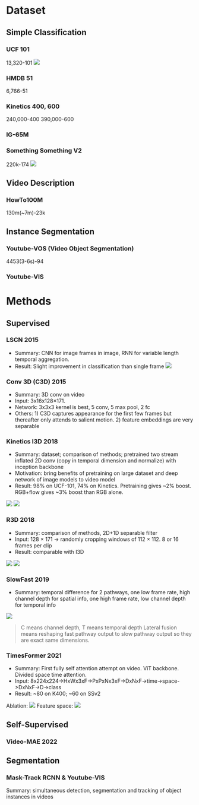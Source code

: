 # Dataset
## Simple Classification
### UCF 101
13,320-101 
![](/images/UCF-101.png)

### HMDB 51
6,766-51

### Kinetics 400, 600
240,000-400
390,000-600

### IG-65M

### Something Something V2 
220k-174
![](/images/ssv2.png)

## Video Description
### HowTo100M
130m(~7m)-23k

## Instance Segmentation
### Youtube-VOS (Video Object Segmentation)
4453(3-6s)-94
### Youtube-VIS

# Methods
## Supervised
### LSCN 2015
- Summary: CNN for image frames in image, RNN for variable length temporal aggregation.
- Result: Slight improvement in classification than single frame
![](/images/LRCN.png)

### Conv 3D (C3D) 2015
- Summary: 3D conv on video
- Input: 3x16x128×171.
- Network: 3x3x3 kernel is best, 5 conv, 5 max pool, 2 fc
- Others: 1) C3D captures appearance for the first few frames but thereafter only attends to salient motion. 2) feature embeddings are very separable

### Kinetics I3D 2018
- Summary: dataset; comparison of methods; pretrained two stream inflated 2D conv (copy in temporal dimension and normalize) with inception backbone
- Motivation: bring benefits of pretraining on large dataset and deep network of image models to video model
- Result: 98% on UCF-101, 74% on Kinetics. Pretraining gives ~2% boost. RGB+flow gives ~3% boost than RGB alone.

![](/images/i3d-1.png)
![](/images/i3d-2.png)

### R3D 2018
- Summary: comparison of methods, 2D+1D separable filter 
- Input: 128 × 171 -> randomly cropping windows of 112 × 112. 8 or 16 frames per clip
- Result: comparable with I3D

![](/images/R3D-1.png)
![](/images/R3D-2.png)

### SlowFast 2019
- Summary: temporal difference for 2 pathways, one low frame rate, high channel depth for spatial info, one high frame rate, low channel depth for temporal info

![](/images/slowfast.png)
> C means channel depth, T means temporal depth
> Lateral fusion means reshaping fast pathway output to slow pathway output so they are exact same dimensions.

### TimesFormer 2021
- Summary: First fully self attention attempt on video. ViT backbone. Divided space time attention. 
- Input: 8x224x224->HxWx3xF->PxPxNx3xF->DxNxF->time->space->DxNxF->D->class
- Result: ~80 on K400; ~60 on SSv2

Ablation:
![](/images/timesformer1.png)
Feature space:
![](/images/timesformer2.png)

## Self-Supervised
### Video-MAE 2022


## Segmentation
### Mask-Track RCNN & Youtube-VIS
Summary: simultaneous detection, segmentation and tracking of object instances in videos

